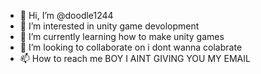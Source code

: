 - 👋 Hi, I’m @doodle1244
- 👀 I’m interested in unity game devolopment
- 🌱 I’m currently learning how to make unity games
- 💞️ I’m looking to collaborate on i dont wanna colabrate
- 📫 How to reach me BOY I AINT GIVING YOU MY EMAIL

<!---
doodle1244/doodle1244 is a ✨ special ✨ repository because its `README.md` (this file) appears on your GitHub profile.
You can click the Preview link to take a look at your changes.
--->
